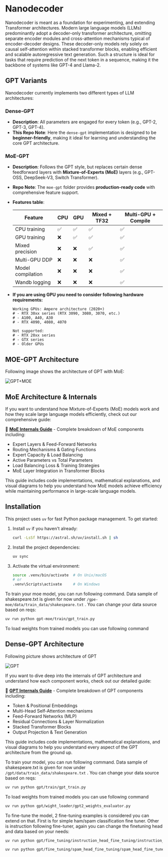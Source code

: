 # Nanodecoder 

Nanodecoder is meant as a foundation for experimenting, and extending Transformer architectures. Modern large language models (LLMs) predominantly adopt a decoder-only transformer architecture, omitting separate encoder modules and cross-attention mechanisms typical of encoder-decoder designs. These decoder-only models rely solely on causal self-attention within stacked transformer blocks, enabling efficient and scalable autoregressive text generation. Such a structure is ideal for tasks that require prediction of the next token in a sequence, making it the backbone of systems like GPT-4 and Llama-2. 


## GPT Variants

Nanodecoder currently implements two different types of LLM architectures:

### Dense-GPT
- **Description**: All parameters are engaged for every token (e.g., GPT-2, GPT-3, GPT-4).  
- **This Repo Note**: Here the `dense-gpt` implementation is designed to be **beginner-friendly**, making it ideal for learning and understanding the core GPT architecture.  

### MoE-GPT
- **Description**: Follows the GPT style, but replaces certain dense feedforward layers with **Mixture-of-Experts (MoE)** layers (e.g., GPT-OSS, DeepSeek-V3, Switch Transformer).  
- **Repo Note**: The `moe-gpt` folder provides **production-ready code** with comprehensive feature support.  
- **Features table**:  

   | Feature | CPU | GPU | Mixed + TF32 | Multi-GPU + Compile
   |---------|-----|-----|-------|--------------|
   | CPU training | ✅ | ✅ | ✅ | ✅ | 
   | GPU training | ❌ | ✅ | ✅ | ✅ |
   | Mixed precision | ❌ | ❌ | ✅ | ✅ |
   | Multi-GPU DDP | ❌ | ❌ | ❌ | ✅ |
   | Model compilation | ❌ | ❌ | ❌ | ✅ |
   | Wandb logging | ❌ | ❌ | ❌ | ✅ |


- **If you are using GPU you need to consider following hardware requirements:**

   ```
   Working GPUs: Ampere architecture (2020+)
   # - RTX 30xx series (RTX 3090, 3080, 3070, etc.)
   # - A100, A40, A30
   # - RTX 4090, 4080, 4070

   Not supported:
   # - RTX 20xx series
   # - GTX series
   # - Older GPUs
   ```

## MOE-GPT Architecture

Following image shows the architecture of GPT with MoE:

![GPT+MOE](images/moe/moe.png)

## MoE Architecture & Internals

If you want to understand how Mixture-of-Experts (MoE) models work and how they scale large language models efficiently, check out our comprehensive guide:

📖 **[MoE Internals Guide](MOE_GPT_INTERNALS.md)** - Complete breakdown of MoE components including:
- Expert Layers & Feed-Forward Networks
- Routing Mechanisms & Gating Functions
- Expert Capacity & Load Balancing
- Active Parameters vs Total Parameters
- Load Balancing Loss & Training Strategies
- MoE Layer Integration in Transformer Blocks

This guide includes code implementations, mathematical explanations, and visual diagrams to help you understand how MoE models achieve efficiency while maintaining performance in large-scale language models.

## Installation

This project uses `uv` for fast Python package management. To get started:

1. Install `uv` if you haven't already:
   ```bash
   curl -LsSf https://astral.sh/uv/install.sh | sh
   ```

2. Install the project dependencies:
   ```bash
   uv sync
   ```

3. Activate the virtual environment:
   ```bash
   source .venv/bin/activate  # On Unix/macOS
   # or
   .venv\Scripts\activate     # On Windows
   ```

To train your moe model, you can run following command. Data sample of shakespeare.txt is given for now under ```/gpe-moe/data/train_data/shakespeare.txt``` . You can change your data source based on reqs:

```bash
uv run python gpt-moe/train/gpt_train.py
``` 
To load weights from trained models you can use following command


## Dense-GPT Architecture
Following picture shows architecture of GPT

![GPT](images/gpt/gpt.png)

If you want to dive deep into the internals of GPT architecture and understand how each component works, check out our detailed guide:

📖 **[GPT Internals Guide](DENSE_GPT_INTERNALS.md)** - Complete breakdown of GPT components including:
- Token & Positional Embeddings
- Multi-Head Self-Attention mechanisms
- Feed-Forward Networks (MLP)
- Residual Connections & Layer Normalization
- Stacked Transformer Blocks
- Output Projection & Text Generation

This guide includes code implementations, mathematical explanations, and visual diagrams to help you understand every aspect of the GPT architecture from the ground up.


To train your model, you can run following command. Data sample of shakespeare.txt is given for now under ```/gpt/data/train_data/shakespeare.txt``` . You can change your data source based on reqs:

```bash
uv run python gpt/train/gpt_train.py
``` 
To load weights from trained models you can use following command

```bash
uv run python gpt/wight_loader/gpt2_weights_evaluator.py
```

To fine-tune the model, 2 fine-tuning examples is considered you can extend on that. First is for simple ham/spam classification fine tuner. Other is instruction following fine-tuner, again you can change the finetuning head and data based on your needs:

``` bash
uv run python gpt/fine_tuning/instruction_head_fine_tuning/instruction_head_find_tuner.py
```

```bash
uv run python gpt/fine_tuning/spam_head_fine_tuning/spam_head_fine_tuner.py
```
